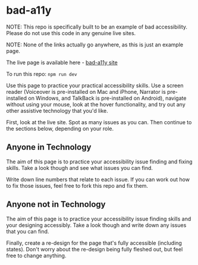 # bad-a11y

NOTE: This repo is specifically built to be an example of bad accessibility. Please do not use this code in any genuine live sites.

NOTE: None of the links actually go anywhere, as this is just an example page.

The live page is available here - [bad-a11y site](https://abibubble.github.io/bad-a11y/)

To run this repo: `npm run dev`

Use this page to practice your practical accessibility skills. Use a screen reader (Voiceover is pre-installed on Mac and iPhone, Narrator is pre-installed on Windows, and TalkBack is pre-installed on Android), navigate without using your mouse, look at the hover functionality, and try out any other assistive technology that you'd like.

First, look at the live site. Spot as many issues as you can. Then continue to the sections below, depending on your role.

## Anyone in Technology

The aim of this page is to practice your accessibility issue finding and fixing skills. Take a look though and see what issues you can find.

Write down line numbers that relate to each issue. If you can work out how to fix those issues, feel free to fork this repo and fix them.

## Anyone not in Technology

The aim of this page is to practice your accessibility issue finding skills and your designing accessibly. Take a look though and write down any issues that you can find.

Finally, create a re-design for the page that's fully accessible (including states). Don't worry about the re-design being fully fleshed out, but feel free to change anything.
